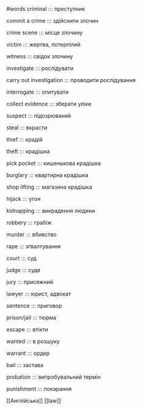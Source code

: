 #words 
criminal ::: преступник
<!--SR:!2022-11-07,4,270!2022-11-07,4,270-->
commit a crime ::: здійснити злочин
<!--SR:!2022-11-06,3,250!2022-11-06,2,230-->
crime scene ::: місце злочину
<!--SR:!2022-11-06,3,250!2022-11-06,3,250-->
victim ::: жертва, потерпілий
<!--SR:!2022-11-06,3,250!2022-11-06,3,250-->
witness ::: свідок злочину
<!--SR:!2022-11-06,2,230!2022-11-06,1,190-->
investigate ::: рослідувати
<!--SR:!2022-11-06,3,250!2022-11-07,2,210-->
carry out investigation ::: проводити рослідування
<!--SR:!2022-11-07,2,210!2022-11-06,3,250-->
interrogate ::: опитувати
<!--SR:!2022-11-06,1,190!2022-11-06,3,250-->
collect evidence ::: зберати уліки
<!--SR:!2022-11-06,2,230!2022-11-06,2,230-->
suspect ::: підозрюваний
<!--SR:!2022-11-06,1,190!2022-11-07,2,210-->
steal ::: вкрасти
<!--SR:!2022-11-06,3,250!2022-11-06,3,250-->
thief ::: крадій
<!--SR:!2022-11-06,3,250!2022-11-06,3,250-->
theft ::: крадішка
<!--SR:!2022-11-07,2,210!2022-11-06,2,230-->
pick pocket ::: кишенькова крадішка
<!--SR:!2022-11-06,3,250!2022-11-06,3,250-->
burglary ::: квартирна крадішка
<!--SR:!2022-11-06,2,230!2022-11-06,2,230-->
shop lifting ::: магазина крадішка
<!--SR:!2022-11-06,3,250!2022-11-06,3,250-->
hijack ::: угон
<!--SR:!2022-11-06,3,250!2022-11-06,3,250-->
kidnapping ::: викрадення  людини
<!--SR:!2022-11-06,3,250!2022-11-06,1,190-->
robbery ::: грабіж
<!--SR:!2022-11-07,2,210!2022-11-07,2,210-->
murder ::: вбивство
<!--SR:!2022-11-06,3,250!2022-11-06,2,230-->
rape ::: зґвалтування
<!--SR:!2022-11-06,2,230!2022-11-06,2,230-->
court ::: суд
<!--SR:!2022-11-06,2,230!2022-11-06,3,250-->
judge ::: судя
<!--SR:!2022-11-06,3,250!2022-11-06,3,250-->
jury ::: присяжний
<!--SR:!2022-11-06,2,230!2022-11-06,3,250-->
lawyer ::: юрист, адвокат
<!--SR:!2022-11-06,3,250!2022-11-06,3,250-->
sentence ::: приговор
<!--SR:!2022-11-06,2,230!2022-11-07,2,210-->
prison/jail ::: тюрма
<!--SR:!2022-11-06,2,230!2022-11-06,2,230-->
escape ::: втікти
<!--SR:!2022-11-06,2,230!2022-11-06,3,250-->
wanted ::: в розшуку
<!--SR:!2022-11-06,3,250!2022-11-06,3,250-->
warrant ::: ордер
<!--SR:!2022-11-06,2,230!2022-11-07,2,210-->
bail ::: застава
<!--SR:!2022-11-06,3,250!2022-11-06,3,250-->
probation ::: випробувальний термін
<!--SR:!2022-11-06,3,250!2022-11-06,3,250-->
punishment ::: покарання
<!--SR:!2022-11-06,3,250!2022-11-06,3,250-->
[[Англійська]] [[law]]